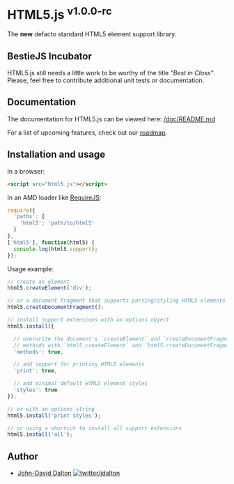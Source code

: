 # HTML5.js <sup>v1.0.0-rc</sup>

The **new** defacto standard HTML5 element support library.

## BestieJS Incubator

HTML5.js still needs a little work to be worthy of the title *"Best in Class"*. Please, feel free to contribute additional unit tests or documentation.

## Documentation

The documentation for HTML5.js can be viewed here: [/doc/README.md](https://github.com/bestiejs/html5.js/blob/master/doc/README.md#readme)

For a list of upcoming features, check out our [roadmap](https://github.com/bestiejs/html5.js/wiki/Roadmap).

## Installation and usage

In a browser:

~~~ html
<script src="html5.js"></script>
~~~

In an AMD loader like [RequireJS](http://requirejs.org/):

~~~ js
require({
  'paths': {
    'html5': 'path/to/html5'
  }
},
['html5'], function(html5) {
  console.log(html5.support);
});
~~~

Usage example:

~~~ js
// create an element
html5.createElement('div');

// or a document fragment that supports parsing/styling HTML5 elements
html5.createDocumentFragment();

// install support extensions with an options object
html5.install({

  // overwrite the document's `createElement` and `createDocumentFragment`
  // methods with `html5.createElement` and `html5.createDocumentFragment` equivalents.
  'methods': true,

  // add support for printing HTML5 elements
  'print': true,

  // add minimal default HTML5 element styles
  'styles': true
});

// or with an options string
html5.install('print styles');

// or using a shortcut to install all support extensions
html5.install('all');
~~~

## Author

* [John-David Dalton](http://allyoucanleet.com/)
  [![twitter/jdalton](http://gravatar.com/avatar/299a3d891ff1920b69c364d061007043?s=70)](https://twitter.com/jdalton "Follow @jdalton on Twitter")
